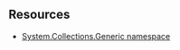 ## Resources 
- [System.Collections.Generic namespace](https://msdn.microsoft.com/en-us/library/system.collections.generic(v=vs.110).aspx) 
